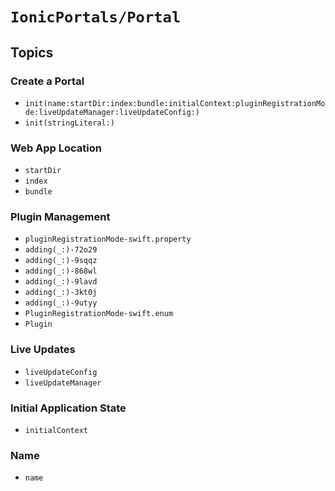 # ``IonicPortals/Portal``

## Topics

### Create a Portal

- ``init(name:startDir:index:bundle:initialContext:pluginRegistrationMode:liveUpdateManager:liveUpdateConfig:)``
- ``init(stringLiteral:)``

### Web App Location 

- ``startDir``
- ``index``
- ``bundle``

### Plugin Management

- ``pluginRegistrationMode-swift.property``
- ``adding(_:)-72o29``
- ``adding(_:)-9sqqz``
- ``adding(_:)-868wl``
- ``adding(_:)-9lavd``
- ``adding(_:)-3kt0j``
- ``adding(_:)-9utyy``
- ``PluginRegistrationMode-swift.enum``
- ``Plugin``

### Live Updates

- ``liveUpdateConfig``
- ``liveUpdateManager``

### Initial Application State

- ``initialContext``

### Name

- ``name``
